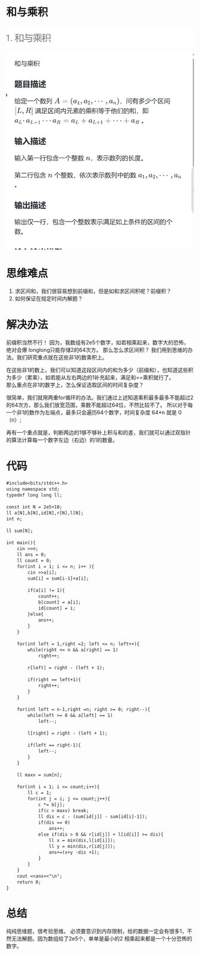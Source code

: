 # 和与乘积
![alt text](image.png)

# 思维难点
1. 求区间和，我们很容易想到前缀和，但是如和求区间积呢？前缀积？
2. 如何保证在规定时间内解题？

# 解决办法
前缀积当然不行！ 因为，我数组有2e5个数字，如若相乘起来，数字大的恐怖，绝对会爆 longlong只能存储2的64次方。
那么怎么求区间积？ 我们用到思维的办法。我们研究重点就在这些非1的数乘积上。

在这些非1的数上，我们可以知道这段区间内的和为多少（前缀和），也知道这些积为多少（累乘），如若能从左右两边的1补充起来，满足和==乘积就行了。  
那么重点在非1的数字上，怎么保证选取区间的时间复杂度？

很简单，我们就用两重for循环的办法。我们通过上述知道乘积最多最多不能超过2的64次方，那么我们放宽范围，乘数不能超过64位，不然比较不了。 所以对于每一个非1的数作为左端点，最多只会遍历64个数字，时间复杂度 64*n 就是 0（n）;

再有一个重点就是，判断两边的1够不够补上积与和的差，我们就可以通过双指针的算法计算每一个数字左边（右边）的1的数量。


# 代码
```
#include<bits/stdc++.h>
using namespace std;
typedef long long ll;

const int N = 2e5+10;
ll a[N],b[N],id[N],r[N],l[N];
int n;

ll sum[N];

int main(){
	cin >>n;
	ll ans = 0;
	ll count = 0;
	for(int i = 1; i <= n; i++ ){
		cin >>a[i];
		sum[i] = sum[i-1]+a[i];
		
		if(a[i] != 1){ 
			count++; 
			b[count] = a[i];
			id[count] = i;
		}else{
			ans++;
		} 
	}
	
	for(int left = 1,right =2; left <= n; left++){
		while(right <= n && a[right] == 1)
			right++;
		
		r[left] = right - (left + 1);
		
		if(right == left+1){
			right++;
		}
	}
	
	for(int left = n-1,right =n; right >= 0; right--){
		while(left >= 0 && a[left] == 1)
			left--;
		
		l[right] = right - (left + 1);
		
		if(left == right-1){
			left--;
		}
	}
	
	ll maxv = sum[n];
	
	for(int i = 1; i <= count;i++){
		ll c = 1;
		for(int j = i; j <= count;j++){
			c *= b[j];
			if(c > maxv) break;
			ll dis = c - (sum[id[j]] - sum[id[i]-1]);
			if(dis == 0)
				ans++;
			else if(dis > 0 && r[id[j]] + l[id[i]] >= dis){
				ll x = min(dis,l[id[i]]);
				ll y = min(dis,r[id[j]]);
				ans+=(x+y -dis +1);
			}
		}
	}
	cout <<ans<<"\n";
	return 0;
} 
```

# 总结
纯纯思维题，很考验思维。 必须要意识到内存限制，给的数据一定会有很多1，不然无法解题。因为数组给了2e5个，单单是最小的2 相乘起来都是一个十分恐怖的数字。